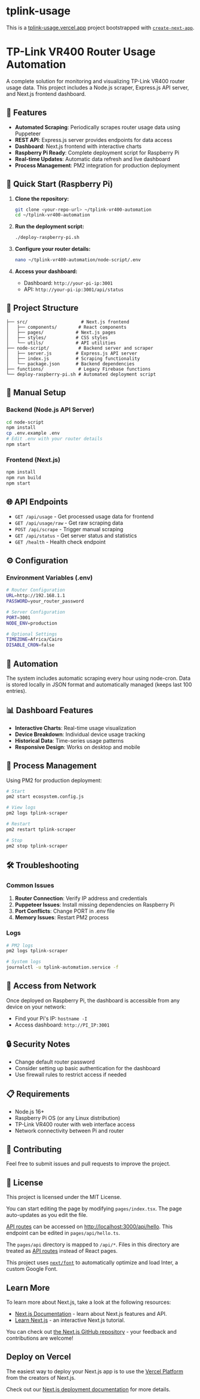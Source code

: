# tplink-usage

This is a [tplink-usage.vercel.app](https://tplink-usage.vercel.app/)  project bootstrapped with [`create-next-app`](https://github.com/vercel/next.js/tree/canary/packages/create-next-app).

# TP-Link VR400 Router Usage Automation

A complete solution for monitoring and visualizing TP-Link VR400 router usage data. This project includes a Node.js scraper, Express.js API server, and Next.js frontend dashboard.

## 🌟 Features

- **Automated Scraping**: Periodically scrapes router usage data using Puppeteer
- **REST API**: Express.js server provides endpoints for data access
- **Dashboard**: Next.js frontend with interactive charts
- **Raspberry Pi Ready**: Complete deployment script for Raspberry Pi
- **Real-time Updates**: Automatic data refresh and live dashboard
- **Process Management**: PM2 integration for production deployment

## 🚀 Quick Start (Raspberry Pi)

1. **Clone the repository:**
   ```bash
   git clone <your-repo-url> ~/tplink-vr400-automation
   cd ~/tplink-vr400-automation
   ```

2. **Run the deployment script:**
   ```bash
   ./deploy-raspberry-pi.sh
   ```

3. **Configure your router details:**
   ```bash
   nano ~/tplink-vr400-automation/node-script/.env
   ```

4. **Access your dashboard:**
   - Dashboard: `http://your-pi-ip:3001`
   - API: `http://your-pi-ip:3001/api/status`

## 📁 Project Structure

```
├── src/                    # Next.js frontend
│   ├── components/        # React components
│   ├── pages/            # Next.js pages
│   ├── styles/           # CSS styles
│   └── utils/            # API utilities
├── node-script/           # Backend server and scraper
│   ├── server.js         # Express.js API server
│   ├── index.js          # Scraping functionality
│   └── package.json      # Backend dependencies
├── functions/             # Legacy Firebase functions
└── deploy-raspberry-pi.sh # Automated deployment script
```

## 🔧 Manual Setup

### Backend (Node.js API Server)

```bash
cd node-script
npm install
cp .env.example .env
# Edit .env with your router details
npm start
```

### Frontend (Next.js)

```bash
npm install
npm run build
npm start
```

## 🌐 API Endpoints

- `GET /api/usage` - Get processed usage data for frontend
- `GET /api/usage/raw` - Get raw scraping data
- `POST /api/scrape` - Trigger manual scraping
- `GET /api/status` - Get server status and statistics
- `GET /health` - Health check endpoint

## ⚙️ Configuration

### Environment Variables (.env)

```bash
# Router Configuration
URL=http://192.168.1.1
PASSWORD=your_router_password

# Server Configuration
PORT=3001
NODE_ENV=production

# Optional Settings
TIMEZONE=Africa/Cairo
DISABLE_CRON=false
```

## 🔄 Automation

The system includes automatic scraping every hour using node-cron. Data is stored locally in JSON format and automatically managed (keeps last 100 entries).

## 📊 Dashboard Features

- **Interactive Charts**: Real-time usage visualization
- **Device Breakdown**: Individual device usage tracking
- **Historical Data**: Time-series usage patterns
- **Responsive Design**: Works on desktop and mobile

## 🔧 Process Management

Using PM2 for production deployment:

```bash
# Start
pm2 start ecosystem.config.js

# View logs
pm2 logs tplink-scraper

# Restart
pm2 restart tplink-scraper

# Stop
pm2 stop tplink-scraper
```

## 🛠️ Troubleshooting

### Common Issues

1. **Router Connection**: Verify IP address and credentials
2. **Puppeteer Issues**: Install missing dependencies on Raspberry Pi
3. **Port Conflicts**: Change PORT in .env file
4. **Memory Issues**: Restart PM2 process

### Logs

```bash
# PM2 logs
pm2 logs tplink-scraper

# System logs
journalctl -u tplink-automation.service -f
```

## 📱 Access from Network

Once deployed on Raspberry Pi, the dashboard is accessible from any device on your network:
- Find your Pi's IP: `hostname -I`
- Access dashboard: `http://PI_IP:3001`

## 🔒 Security Notes

- Change default router password
- Consider setting up basic authentication for the dashboard
- Use firewall rules to restrict access if needed

## 📋 Requirements

- Node.js 16+
- Raspberry Pi OS (or any Linux distribution)
- TP-Link VR400 router with web interface access
- Network connectivity between Pi and router

## 🤝 Contributing

Feel free to submit issues and pull requests to improve the project.

## 📄 License

This project is licensed under the MIT License.

You can start editing the page by modifying `pages/index.tsx`. The page auto-updates as you edit the file.

[API routes](https://nextjs.org/docs/api-routes/introduction) can be accessed on [http://localhost:3000/api/hello](http://localhost:3000/api/hello). This endpoint can be edited in `pages/api/hello.ts`.

The `pages/api` directory is mapped to `/api/*`. Files in this directory are treated as [API routes](https://nextjs.org/docs/api-routes/introduction) instead of React pages.

This project uses [`next/font`](https://nextjs.org/docs/basic-features/font-optimization) to automatically optimize and load Inter, a custom Google Font.

## Learn More

To learn more about Next.js, take a look at the following resources:

- [Next.js Documentation](https://nextjs.org/docs) - learn about Next.js features and API.
- [Learn Next.js](https://nextjs.org/learn) - an interactive Next.js tutorial.

You can check out [the Next.js GitHub repository](https://github.com/vercel/next.js/) - your feedback and contributions are welcome!

## Deploy on Vercel

The easiest way to deploy your Next.js app is to use the [Vercel Platform](https://vercel.com/new?utm_medium=default-template&filter=next.js&utm_source=create-next-app&utm_campaign=create-next-app-readme) from the creators of Next.js.

Check out our [Next.js deployment documentation](https://nextjs.org/docs/deployment) for more details.
